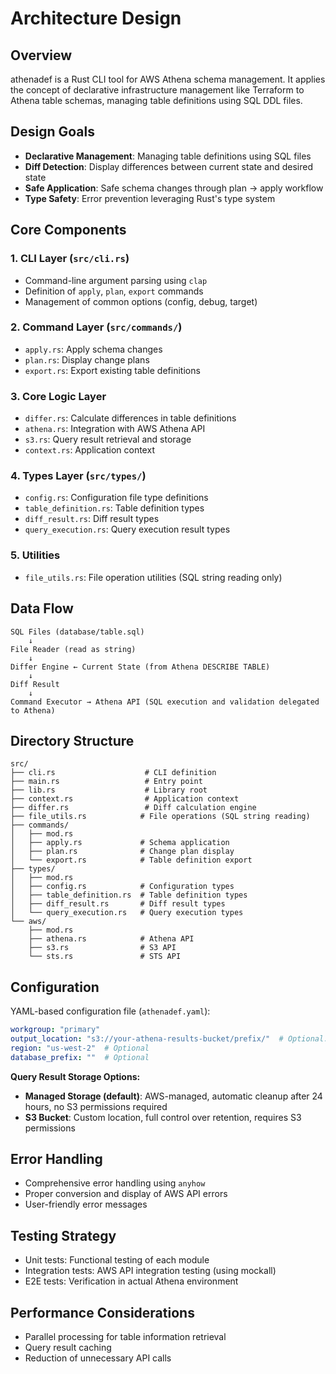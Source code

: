 # Architecture Design

## Overview

athenadef is a Rust CLI tool for AWS Athena schema management.
It applies the concept of declarative infrastructure management like Terraform to Athena table schemas, managing table definitions using SQL DDL files.

## Design Goals

- **Declarative Management**: Managing table definitions using SQL files
- **Diff Detection**: Display differences between current state and desired state
- **Safe Application**: Safe schema changes through plan -> apply workflow
- **Type Safety**: Error prevention leveraging Rust's type system

## Core Components

### 1. CLI Layer (`src/cli.rs`)
- Command-line argument parsing using `clap`
- Definition of `apply`, `plan`, `export` commands
- Management of common options (config, debug, target)

### 2. Command Layer (`src/commands/`)
- `apply.rs`: Apply schema changes
- `plan.rs`: Display change plans
- `export.rs`: Export existing table definitions

### 3. Core Logic Layer
- `differ.rs`: Calculate differences in table definitions
- `athena.rs`: Integration with AWS Athena API
- `s3.rs`: Query result retrieval and storage
- `context.rs`: Application context

### 4. Types Layer (`src/types/`)
- `config.rs`: Configuration file type definitions
- `table_definition.rs`: Table definition types
- `diff_result.rs`: Diff result types
- `query_execution.rs`: Query execution result types

### 5. Utilities
- `file_utils.rs`: File operation utilities (SQL string reading only)

## Data Flow

```
SQL Files (database/table.sql)
    ↓
File Reader (read as string)
    ↓
Differ Engine ← Current State (from Athena DESCRIBE TABLE)
    ↓
Diff Result
    ↓
Command Executor → Athena API (SQL execution and validation delegated to Athena)
```

## Directory Structure

```
src/
├── cli.rs                    # CLI definition
├── main.rs                   # Entry point
├── lib.rs                    # Library root
├── context.rs                # Application context
├── differ.rs                 # Diff calculation engine
├── file_utils.rs            # File operations (SQL string reading)
├── commands/
│   ├── mod.rs
│   ├── apply.rs             # Schema application
│   ├── plan.rs              # Change plan display
│   └── export.rs            # Table definition export
├── types/
│   ├── mod.rs
│   ├── config.rs            # Configuration types
│   ├── table_definition.rs  # Table definition types
│   ├── diff_result.rs       # Diff result types
│   └── query_execution.rs   # Query execution types
└── aws/
    ├── mod.rs
    ├── athena.rs            # Athena API
    ├── s3.rs                # S3 API
    └── sts.rs               # STS API
```

## Configuration

YAML-based configuration file (`athenadef.yaml`):

```yaml
workgroup: "primary"
output_location: "s3://your-athena-results-bucket/prefix/"  # Optional: omit to use managed storage
region: "us-west-2"  # Optional
database_prefix: ""  # Optional
```

**Query Result Storage Options:**
- **Managed Storage (default)**: AWS-managed, automatic cleanup after 24 hours, no S3 permissions required
- **S3 Bucket**: Custom location, full control over retention, requires S3 permissions

## Error Handling

- Comprehensive error handling using `anyhow`
- Proper conversion and display of AWS API errors
- User-friendly error messages

## Testing Strategy

- Unit tests: Functional testing of each module
- Integration tests: AWS API integration testing (using mockall)
- E2E tests: Verification in actual Athena environment

## Performance Considerations

- Parallel processing for table information retrieval
- Query result caching
- Reduction of unnecessary API calls

